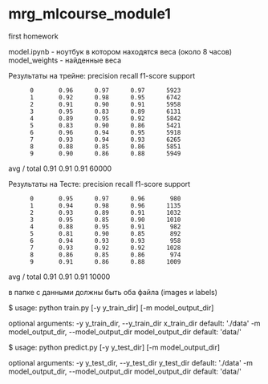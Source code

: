 # mrg_mlcourse_module1
first homework

model.ipynb - ноутбук в котором находятся веса (около 8 часов)
model_weights - найденные веса

Результаты на трейне:
             precision    recall  f1-score   support

          0       0.96      0.97      0.97      5923
          1       0.92      0.98      0.95      6742
          2       0.91      0.90      0.91      5958
          3       0.95      0.83      0.89      6131
          4       0.89      0.95      0.92      5842
          5       0.83      0.90      0.86      5421
          6       0.96      0.94      0.95      5918
          7       0.93      0.94      0.93      6265
          8       0.88      0.85      0.86      5851
          9       0.90      0.86      0.88      5949

avg / total       0.91      0.91      0.91     60000



Результаты на Тесте:
             precision    recall  f1-score   support

          0       0.95      0.97      0.96       980
          1       0.94      0.98      0.96      1135
          2       0.93      0.89      0.91      1032
          3       0.95      0.85      0.90      1010
          4       0.88      0.95      0.91       982
          5       0.81      0.90      0.85       892
          6       0.94      0.93      0.93       958
          7       0.93      0.92      0.92      1028
          8       0.86      0.85      0.86       974
          9       0.91      0.86      0.88      1009

avg / total       0.91      0.91      0.91     10000


в папке с данными должны быть оба файла (images и labels)


$ usage: python train.py [-y y_train_dir] [-m model_output_dir]

optional arguments:
  -y y_train_dir, --y_train_dir x_train_dir
                        default: './data'
  -m model_output_dir, --model_output_dir model_output_dir
                        default:  'data/'
                        
                        
$ usage: python predict.py [-y y_test_dir] [-m model_output_dir]

optional arguments:
  -y y_test_dir, --y_test_dir y_test_dir
                        default: './data'
  -m model_output_dir, --model_output_dir model_output_dir
                        default: 'data/'                        
